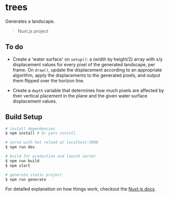 # trees

Generates a landscape.

> Nuxt.js project

## To do

- Create a 'water surface' on `setup()`: a (width by height/2) array with x/y displacement values for every pixel of the generated landscape, per frame. On `draw()`, update the displacement according to an appropriate algorithm, apply the displacements to the generated pixels, and output them flipped over the horizon line.

- Create a `depth` variable that determines how much pixels are affected by their vertical placement in the plane and the given water surface displacement values.

## Build Setup

``` bash
# install dependencies
$ npm install # Or yarn install

# serve with hot reload at localhost:3000
$ npm run dev

# build for production and launch server
$ npm run build
$ npm start

# generate static project
$ npm run generate
```

For detailed explanation on how things work, checkout the [Nuxt.js docs](https://github.com/nuxt/nuxt.js).
